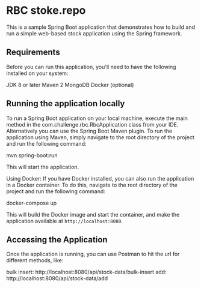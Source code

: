# RBC stoke.repo

This is a sample Spring Boot application that demonstrates how to build and run a simple web-based stock application using the Spring framework.

## Requirements
Before you can run this application, you'll need to have the following installed on your system:

JDK 8 or later
Maven 2
MongoDB
Docker (optional)

## Running the application locally
To run a Spring Boot application on your local machine, execute the main method in the com.challenge.rbc.RbcApplication class from your IDE.
Alternatively you can use the Spring Boot Maven plugin. To run the application using Maven, simply navigate to the root directory of the project and run the following command:

mvn spring-boot:run

This will start the application.

Using Docker: If you have Docker installed, you can also run the application in a Docker container. To do this, navigate to the root directory of the project and run the following command:

docker-compose up

This will build the Docker image and start the container, and make the application available at `http://localhost:8080`.

## Accessing the Application

Once the application is running, you can use Postman to hit the url for different methods, like:

bulk insert: http://localhost:8080/api/stock-data/bulk-insert
add: http://localhost:8080/api/stock-data/add

